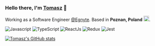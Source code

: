 ### Hello there, I'm [Tomasz](https://tomaszgil.me/) 👋

Working as a Software Engineer [@Egnyte](https://www.egnyte.com/). Based in **Poznan, Poland** <img src="https://image.flaticon.com/icons/svg/555/555571.svg" width="18"/>.

![Javascript](https://aleen42.github.io/badges/src/javascript.svg)
![TypeScript](https://aleen42.github.io/badges/src/typescript.svg)
![ReactJs](https://aleen42.github.io/badges/src/react.svg)
![Redux](https://aleen42.github.io/badges/src/redux.svg)
![Jest](https://aleen42.github.io/badges/src/jest_1.svg)

[![Tomasz's GitHub stats](https://github-readme-stats.vercel.app/api?username=tomaszgil&count_private=true&show_icons=true)](https://github.com/anuraghazra/github-readme-stats)
